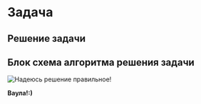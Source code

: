 # Задача

## Решение задачи 

## Блок схема алгоритма решения задачи 

![Надеюсь решение правильное!](BlockShem.png)

**Ваула!:)**